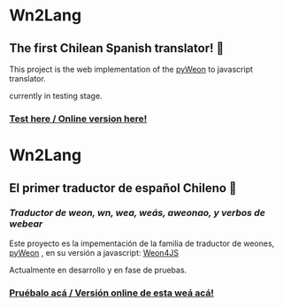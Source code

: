# Wn2Lang
## The first Chilean Spanish translator! 🥳

This project is the web implementation of the [pyWeon](https://github.com/fkatv/pyweon) to javascript translator.

currently in testing stage.

### [Test here / Online version here!](https://notweon.web.app/)

# Wn2Lang
## El primer traductor de español Chileno 🥳
### *Traductor de weon, wn, wea, weás, aweonao, y verbos de webear*

Este proyecto es la impementación de la familia de traductor de weones, [pyWeon](https://github.com/fkatv/pyweon) , en su versión a javascript: [Weon4JS](https://github.com/fkatv/weon4js)

Actualmente en desarrollo y en fase de pruebas.

### [Pruébalo acá / Versión online de esta weá acá!](https://notweon.web.app/)
